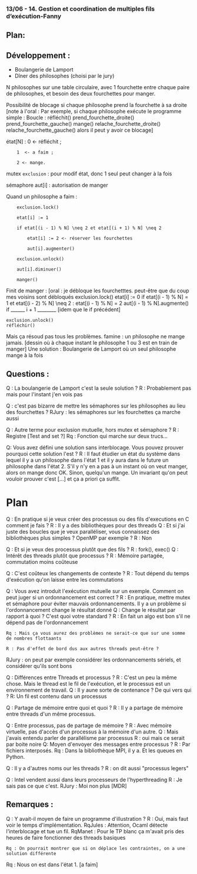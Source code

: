 ### 13/06 - 14. Gestion et coordination de multiples fils d’exécution-Fanny

## Plan:
   


## Développement : 
- Boulangerie de Lamport
- Dîner des philosophes (choisi par le jury)

N philosophes sur une table circulaire, avec 1 fourchette entre chaque paire de philosophes, et besoin des deux fourchettes pour manger.


Possibilité de blocage si chaque philosophe prend la fourchette à sa droite
[note à l'oral : Par exemple,  si chaque philosophe exécute le programme simple :
    Boucle :
        réfléchit()
        prend_fourchette_droite()
        prend_fourchette_gauche()
        mange()
        relache_fourchette_droite()
        relache_fourchette_gauche()
alors il peut y avoir ce blocage]

état[N] : 0 <- réfléchit ;

        1  <- a faim ;

        2 <- mange.


mutex `exclusion` : pour modif état, donc 1 seul peut changer à la fois

sémaphore aut[i]  : autorisation de manger

Quand un philosophe a faim :

        exclusion.lock()

        etat[i] := 1

        if etat[(i - 1) % N] \neq 2 et etat[(i + 1) % N] \neq 2

            etat[i] := 2 <- réserver les fourchettes

            aut[i].augmenter()

        exclusion.unlock()

        aut[i].diminuer()

        manger()


Finit de manger : [oral : je débloque les fourchetttes. peut-être que du coup mes voisins sont débloqués
    exclusion.lock()
    etat[i] := 0
    if etat[(i - 1) % N] = 1 et etat[(i - 2) % N] \neq 2 :
        etat[(i - 1) % N] = 2
        aut[(i - 1) % N].augmente()
    if ______ i + 1 ________ [idem que le if précédent]
    
    exclusion.unlock()
    réfléchir()

Mais ça résoud pas tous les problèmes.
famine : un philosophe ne mange jamais.
[dessin où à chaque instant le philosophe 1 ou 3 est en train de manger]
Une solution : Boulangerie de Lamport où un seul philosophe mange à la fois


## Questions :
Q : La boulangerie de Lamport c'est la seule solution ?
R : Probablement pas mais pour l'instant j'en vois pas

Q : c'est pas bizarre de mettre les sémaphores sur les philosophes au lieu des fourchettes ?
RJury : les sémaphores sur les fourchettes ça marche aussi

Q : Autre terme pour exclusion mutuelle, hors mutex et sémaphore ?
R : Registre [Test and set ?]
Rq : Fonction qui marche sur deux trucs... 

Q: Vous avez défini une solution sans interblocage. Vous pouvez prouver pourquoi cette solution l'est ?
R : Il faut étudier un état du système dans lequel il y a un philosophe dans l'état 1 et il y aura dans le future un philosophe dans l'état 2.
S'il y n'y en a pas à un instant où on veut manger, alors on mange donc OK. Sinon, quelqu'un mange.
Un invariant qu'on peut vouloir prouver c'est [...] et ça a priori ça suffit.

# Plan 
Q : En pratique si je veux créer des processus ou des fils d'executions en C comment je fais ?
R : Il y a des bibliothèques pour des threads
Q : Et si j'ai juste des boucles que je veux paralléliser, vous connaissez des bibliothèques plus simples ? OpenMP par exemple ?
R : Non

Q : Et si je veux des processus plutôt que des fils ?
R : fork(), exec()
Q : Intérêt des threads plutôt que processus ?
R : Mémoire partagée, commutation moins coûteuse

Q : C'est coûteux les changements de contexte ?
R : Tout dépend du temps d'exécution qu'on laisse entre les commutations

Q : Vous avez introduit l'exécution mutuelle sur un exemple. Comment on peut juger si un ordonnancement est correct ?
R : En pratique, mettre mutex et sémaphore pour éviter mauvais ordonnancements.
Il y a un problème si l'ordonnancement change le résultat donné
Q : Change le résultat par rapport à quoi ? C'est quoi votre standard ?
R : En fait un algo est bon s'il ne dépend pas de l'ordonnancement

    Rq : Mais ça vous aurez des problèmes ne serait-ce que sur une somme de nombres flottaants

    R : Pas d'effet de bord dus aux autres threads peut-être ?

RJury : on peut par exemple considérer les ordonnancements sériels, et considérer qu'ils sont bons

Q : Différences entre Threads et processus ?
R : C'est un peu la même chose. Mais le thread est le fil de l'exécution, et le processus est un environnement de travail.
Q : Il y aune sorte de contenance ? De qui vers qui ?
R: Un fil est contenu dans un processus

Q : Partage de mémoire entre quoi et quoi ?
R : Il y a partage de mémoire entre threads d'un même processus. 

Q : Entre processus, pas de partage de mémoire ?
R : Avec mémoire virtuelle, pas d'accès d'un processus à la mémoire d'un autre.
Q : Mais j'avais entendu parler de parallélisme par processus
R : oui mais ce serait par boite noire
Q: Moyen d'envoyer des messages entre processus ?
R : Par fichiers interposés.
Rq : Dans la bibliothèque MPI, il y a. Et les queues en Python.

Q : Il y a d'autres noms our les threads ?
R : on dit aussi "processus legers"


Q : Intel vendent aussi dans leurs processeurs de l'hyperthreading
R : Je sais pas ce que c'est.
RJury : Moi non plus [MDR]

## Remarques : 
Q : Y avait-il moyen de faire un programme d'illustration ?
R : Oui, mais faut voir le temps d'implémentation.
RqJules : Attention, Ocaml détecte l'interblocage et tue un fil.
RqManet : Pour le TP blanc ça m'avait pris des heures de faire fonctionner des threads basiques

    Rq : On pourrait montrer que si on déplace les contraintes, on a une solution différente



Rq : Nous on est dans l'état 1. [a faim]
